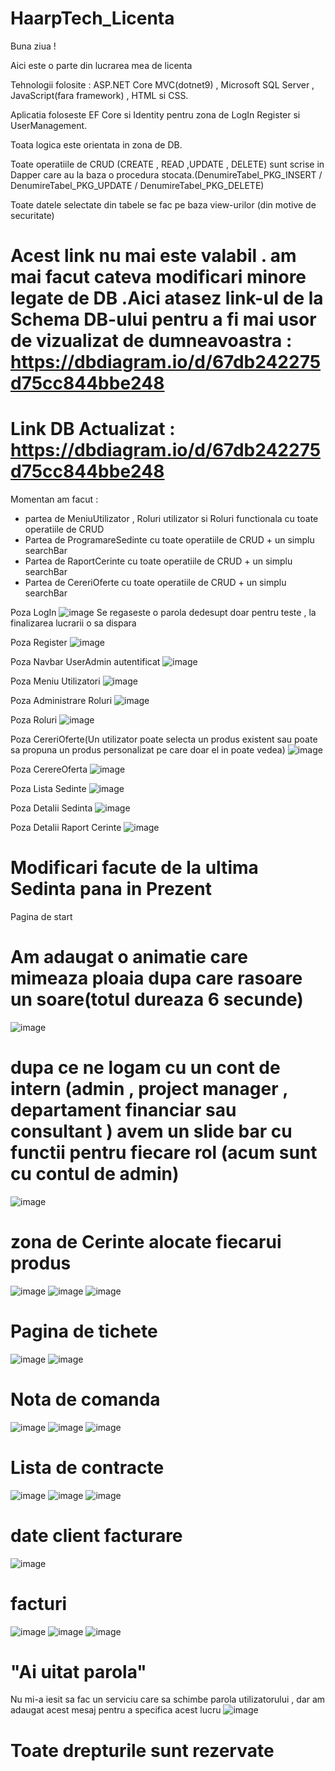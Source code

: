 # HaarpTech_Licenta

Buna ziua ! 

Aici este o parte din lucrarea mea de licenta

Tehnologii folosite : ASP.NET Core MVC(dotnet9) , Microsoft SQL Server , JavaScript(fara framework) ,  HTML si CSS.

Aplicatia foloseste EF Core si Identity pentru zona de LogIn Register si UserManagement.

Toata logica este orientata in zona de DB.

Toate operatiile de CRUD (CREATE , READ ,UPDATE , DELETE) sunt scrise in Dapper care au la baza o procedura stocata.(DenumireTabel_PKG_INSERT / DenumireTabel_PKG_UPDATE / DenumireTabel_PKG_DELETE) 

Toate datele selectate din tabele se fac pe baza view-urilor (din motive de securitate)

# Acest link nu mai este valabil . am mai facut cateva modificari minore legate de DB .Aici atasez link-ul de la Schema DB-ului pentru a fi mai usor de vizualizat de dumneavoastra : https://dbdiagram.io/d/67db242275d75cc844bbe248
# Link DB Actualizat : https://dbdiagram.io/d/67db242275d75cc844bbe248

Momentan am facut :
 - partea de MeniuUtilizator , Roluri utilizator si Roluri functionala cu toate operatiile de CRUD
 - Partea de ProgramareSedinte cu toate operatiile de CRUD + un simplu searchBar
 - Partea de RaportCerinte  cu toate operatiile de CRUD + un simplu searchBar
 - Partea de CereriOferte cu toate operatiile de CRUD + un simplu searchBar


Poza LogIn
![image](https://github.com/user-attachments/assets/153f9a13-8d32-4f2c-9a46-965ebf075d83)
Se regaseste o parola dedesupt doar pentru teste , la finalizarea lucrarii o sa dispara

Poza Register
![image](https://github.com/user-attachments/assets/7d144816-6f03-40b0-a85e-e195be6e7b4f)

Poza Navbar UserAdmin autentificat
![image](https://github.com/user-attachments/assets/bda5462e-ce5e-43ca-9ece-35fb41a64965)

Poza Meniu Utilizatori
![image](https://github.com/user-attachments/assets/94223141-3fcb-4c80-a845-6d211a2029fb)

Poza Administrare Roluri
![image](https://github.com/user-attachments/assets/69cf91a4-4dc9-4618-8819-59c00ffa5654)

Poza Roluri 
![image](https://github.com/user-attachments/assets/c7798d6f-34e2-4a49-9b9b-586225ef20cd)

Poza CereriOferte(Un utilizator poate selecta un produs existent sau poate sa propuna un produs personalizat pe care doar el in poate vedea)
![image](https://github.com/user-attachments/assets/c2f5e0e3-b5bf-4102-8280-aa90a40500b5)

Poza CerereOferta
![image](https://github.com/user-attachments/assets/ec32bfd8-f73d-4731-8b42-a49134239895)

Poza Lista Sedinte
![image](https://github.com/user-attachments/assets/7781d7f6-7fce-4eff-9791-86ec0bbd1297)

Poza Detalii Sedinta
![image](https://github.com/user-attachments/assets/881308bf-6191-4287-a0c5-8b47730b684a)

Poza Detalii Raport Cerinte 
![image](https://github.com/user-attachments/assets/01fa5748-af89-46ea-b295-e1a2ccba4a53)


# Modificari facute de la ultima Sedinta pana in Prezent 

Pagina de start 

# Am adaugat o animatie care mimeaza ploaia dupa care rasoare un soare(totul dureaza 6 secunde)
![image](https://github.com/user-attachments/assets/c32d410f-2e15-40da-a77d-9cd4ec4aa7e0)


# dupa ce ne logam cu un cont de intern (admin , project manager , departament financiar sau consultant ) avem un slide bar cu functii pentru fiecare rol (acum sunt cu contul de admin)
![image](https://github.com/user-attachments/assets/f5040111-d9aa-41d4-8b00-ecb9cc070488)


# zona de Cerinte alocate fiecarui produs
![image](https://github.com/user-attachments/assets/cea0a0b0-b9b6-424b-ba8e-46e8dd1e4e35)
![image](https://github.com/user-attachments/assets/81c8b026-1ed7-4ea6-a502-5a4c1a1d71bc)
![image](https://github.com/user-attachments/assets/eabd825f-bfdc-4d1d-9992-15ac3465c2cc)

 # Pagina de tichete 
![image](https://github.com/user-attachments/assets/625dacf8-2db4-4961-a553-ce1fdcf6c037)
![image](https://github.com/user-attachments/assets/e6750446-1ffb-4903-8d95-eef027bdb8db)


# Nota de comanda
![image](https://github.com/user-attachments/assets/4b62a4b5-c708-4fab-a257-d51554e24c14)
![image](https://github.com/user-attachments/assets/4b079acd-3701-41da-be15-1bbdfa1ac3b2)
![image](https://github.com/user-attachments/assets/37668fc9-8739-45d9-9789-56b0b58ae75b)


# Lista de contracte
![image](https://github.com/user-attachments/assets/ca75db9f-dbb6-43cb-a51b-a3ce9c9b42af)
![image](https://github.com/user-attachments/assets/4d60f36f-060c-4c55-8e6c-28dbfb34e5b4)
![image](https://github.com/user-attachments/assets/99e3caeb-d833-4cd6-bb5e-5edd1c113092)


# date client facturare
![image](https://github.com/user-attachments/assets/62eadd27-d567-4e13-9722-0166f07ae8af)


# facturi
![image](https://github.com/user-attachments/assets/8a95f1f3-a2b6-4ab1-bf11-32d0419b4343)
![image](https://github.com/user-attachments/assets/b7caf48f-e56e-4d5f-8124-bf7b789da065)
![image](https://github.com/user-attachments/assets/81b3d4c4-e940-414e-91c3-32fe3702edcc)


# "Ai uitat parola"
Nu mi-a iesit sa fac un serviciu care sa schimbe parola utilizatorului , dar am adaugat acest mesaj pentru a specifica acest lucru
![image](https://github.com/user-attachments/assets/dbb96b66-97bd-444e-83d8-49ca2d96bc4d)



# Toate drepturile sunt rezervate
